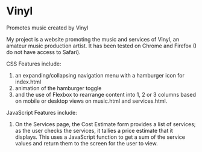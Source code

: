 # Vinyl
Promotes music created by Vinyl

My project is a website promoting the music and services of Vinyl, an amateur music production artist. It has been tested on Chrome and Firefox (I do not have access to Safari).

CSS Features include:
1) an expanding/collapsing navigation menu with a hamburger icon for index.html
2) animation of the hamburger toggle
3) and the use of Flexbox to rearrange content into 1, 2 or 3 columns based on mobile or desktop views on music.html and services.html.

JavaScript Features include:
1) On the Services page, the Cost Estimate form provides a list of services; as the user checks the services, it tallies a price estimate that it displays. This uses a JavaScript function to get a sum of the service values and return them to the screen for the user to view.
